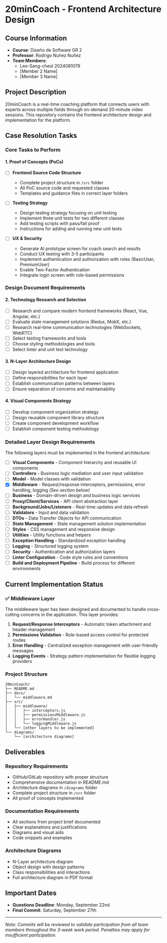 # 20minCoach - Frontend Architecture Design

## Course Information
- **Course**: Diseño de Software GR 2
- **Professor**: Rodrigo Nuñez Nuñez
- **Team Members**: 
  - Lee-Sang-cheol 2024081079
  - [Member 2 Name]  
  - [Member 3 Name]

## Project Description
20minCoach is a real-time coaching platform that connects users with experts across multiple fields through on-demand 20-minute video sessions. This repository contains the frontend architecture design and implementation for the platform.

## Case Resolution Tasks

### Core Tasks to Perform

#### 1. Proof of Concepts (PoCs)
- [ ] **Frontend Source Code Structure**
  - Complete project structure in `/src` folder
  - All PoC source code and requested classes
  - Templates and guidance files in correct layer folders

- [ ] **Testing Strategy**
  - Design testing strategy focusing on unit testing
  - Implement three unit tests for two different classes
  - Add testing scripts with pass/fail proof
  - Instructions for adding and running new unit tests

- [ ] **UX & Security**
  - Generate AI prototype screen for coach search and results
  - Conduct UX testing with 3-5 participants
  - Implement authentication and authorization with roles (BasicUser, PremiumUser)
  - Enable Two-Factor Authentication
  - Integrate login screen with role-based permissions

### Design Document Requirements

#### 2. Technology Research and Selection
- [ ] Research and compare modern frontend frameworks (React, Vue, Angular, etc.)
- [ ] Evaluate state management solutions (Redux, MobX, etc.)
- [ ] Research real-time communication technologies (WebSockets, WebRTC)
- [ ] Select testing frameworks and tools
- [ ] Choose styling methodologies and tools
- [ ] Select linter and unit test technology

#### 3. N-Layer Architecture Design
- [ ] Design layered architecture for frontend application
- [ ] Define responsibilities for each layer
- [ ] Establish communication patterns between layers
- [ ] Ensure separation of concerns and maintainability

#### 4. Visual Components Strategy
- [ ] Develop component organization strategy
- [ ] Design reusable component library structure
- [ ] Create component development workflow
- [ ] Establish component testing methodology

### Detailed Layer Design Requirements

The following layers must be implemented in the frontend architecture:

- [ ] **Visual Components** - Component hierarchy and reusable UI components
- [ ] **Controllers** - Business logic mediation and user input validation
- [ ] **Model** - Model classes with validation
- [x] **Middleware** - Request/response interceptors, permissions, error handling, logging *(See section below)*
- [ ] **Business** - Domain-driven design and business logic services
- [ ] **Proxy/Client/Services** - API client abstraction layer
- [ ] **Background/Jobs/Listeners** - Real-time updates and data refresh
- [ ] **Validators** - Input and data validation
- [ ] **DTOs** - Data Transfer Objects for API communication
- [ ] **State Management** - State management solution implementation
- [ ] **Styles** - CSS management and responsive design
- [ ] **Utilities** - Utility functions and helpers
- [ ] **Exception Handling** - Standardized exception handling
- [ ] **Logging** - Structured logging system
- [ ] **Security** - Authentication and authorization layers
- [ ] **Linter Configuration** - Code style rules and conventions
- [ ] **Build and Deployment Pipeline** - Build process for different environments

## Current Implementation Status

### ✅ Middleware Layer

The middleware layer has been designed and documented to handle cross-cutting concerns in the application. This layer provides:

1. **Request/Response Interceptors** - Automatic token attachment and header management
2. **Permissions Validation** - Role-based access control for protected routes
3. **Error Handling** - Centralized exception management with user-friendly messages
4. **Logging Events** - Strategy pattern implementation for flexible logging providers


### Project Structure
```
20minCoach/
├── README.md
├── docs/
│   └── middleware.md
├── src/
│   ├── middleware/
│   │   ├── interceptors.js
│   │   ├── permissionsMiddleware.js
│   │   ├── errorHandler.js
│   │   └── loggingMiddleware.js
│   └── [other layers to be implemented]
└── diagrams/
    └── [architecture diagrams]
```

## Deliverables

### Repository Requirements
- GitHub/GitLab repository with proper structure
- Comprehensive documentation in README.md
- Architecture diagrams in `/diagrams` folder
- Complete project structure in `/src` folder
- All proof of concepts implemented

### Documentation Requirements
- All sections from project brief documented
- Clear explanations and justifications
- Diagrams and visual aids
- Code snippets and examples

### Architecture Diagrams
- N-Layer architecture diagram
- Object design with design patterns
- Class responsibilities and interactions
- Full architecture diagram in PDF format

## Important Dates
- **Questions Deadline**: Monday, September 22nd
- **Final Commit**: Saturday, September 27th

---

*Note: Commits will be reviewed to validate participation from all team members throughout the 3-week work period. Penalties may apply for insufficient participation.*




